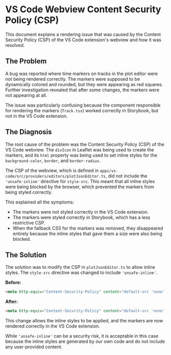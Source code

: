 # VS Code Webview Content Security Policy (CSP)

This document explains a rendering issue that was caused by the Content Security Policy (CSP) of the VS Code extension's webview and how it was resolved.

## The Problem

A bug was reported where time markers on tracks in the plot editor were not being rendered correctly. The markers were supposed to be dynamically colored and rounded, but they were appearing as red squares. Further investigation revealed that after some changes, the markers were not appearing at all.

The issue was particularly confusing because the component responsible for rendering the markers (`Track.tsx`) worked correctly in Storybook, but not in the VS Code extension.

## The Diagnosis

The root cause of the problem was the Content Security Policy (CSP) of the VS Code webview. The `divIcon` in Leaflet was being used to create the markers, and its `html` property was being used to set inline styles for the `background-color`, `border`, and `border-radius`.

The CSP of the webview, which is defined in `apps/vs-code/src/providers/editors/plotJsonEditor.ts`, did not include the `'unsafe-inline'` directive for `style-src`. This meant that all inline styles were being blocked by the browser, which prevented the markers from being styled correctly.

This explained all the symptoms:
-   The markers were not styled correctly in the VS Code extension.
-   The markers were styled correctly in Storybook, which has a less restrictive CSP.
-   When the fallback CSS for the markers was removed, they disappeared entirely because the inline styles that gave them a size were also being blocked.

## The Solution

The solution was to modify the CSP in `plotJsonEditor.ts` to allow inline styles. The `style-src` directive was changed to include `'unsafe-inline'`.

**Before:**
```html
<meta http-equiv="Content-Security-Policy" content="default-src 'none'; style-src ${webview.cspSource} https://unpkg.com https://cdnjs.cloudflare.com; ...">
```

**After:**
```html
<meta http-equiv="Content-Security-Policy" content="default-src 'none'; style-src ${webview.cspSource} 'unsafe-inline' https://unpkg.com https://cdnjs.cloudflare.com; ...">
```

This change allows the inline styles to be applied, and the markers are now rendered correctly in the VS Code extension.

While `'unsafe-inline'` can be a security risk, it is acceptable in this case because the inline styles are generated by our own code and do not include any user-provided content.
